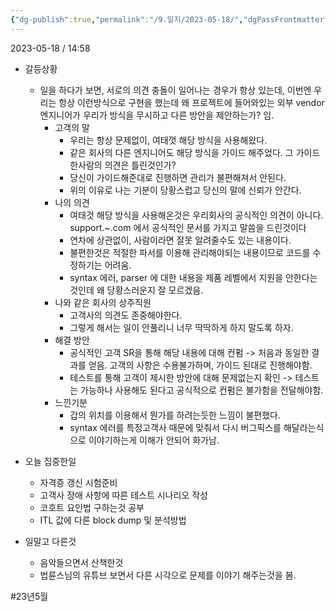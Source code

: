 ```yaml
---
{"dg-publish":true,"permalink":"/9.일지/2023-05-18/","dgPassFrontmatter":true}
---
```




2023-05-18 / 14:58 

- 갈등상황
	- 일을 하다가 보면, 서로의 의견 충돌이 일어나는 경우가 항상 있는데, 이번엔 우리는 항상 이런방식으로 구현을 했는데 왜 프로젝트에 들어와있는 외부 vendor 엔지니어가 우리가 방식을 무시하고 다른 방안을 제안하는가? 임.
		- 고객의 말
			- 우리는 항상 문제없이, 여태껏 해당 방식을 사용해왔다.
			- 같은 회사의 다른 엔지니어도 해당 방식을 가이드 해주었다. 그 가이드 한사람의 의견은 틀린것인가?
			- 당신이 가이드해준대로 진행하면 관리가 불편해져서 안된다.
			- 위의 이유로 나는 기분이 당황스럽고 당신의 말에 신뢰가 안간다.
		- 나의 의견
			- 여태것 해당 방식을 사용해온것은 우리회사의 공식적인 의견이 아니다.  support.~.com 에서 공식적인 문서를 가지고 말씀을 드린것이다
			- 연차에 상관없이, 사람이라면 잘못 알려줄수도 있는 내용이다.
			- 불편한것은 적절한 파서를 이용해 관리해야되는 내용이므로 코드를 수정하기는 어려움.
			- syntax 에러, parser 에 대한 내용을 제품 레벨에서 지원을 안한다는것인데 왜 당황스러운지 잘 모르겠음.
		- 나와 같은 회사의 상주직원
			- 고객사의 의견도 존중해야한다.
			- 그렇게 해서는 일이 안풀리니 너무 딱딱하게 하지 말도록 하자.
		- 해결 방안
			- 공식적인 고객 SR을 통해 해당 내용에 대해 컨펌
			  -> 처음과 동일한 결과를 얻음. 고객의 사항은 수용불가하며, 가이드 된대로 진행해야함.
			- 테스트를 통해 고객이 제시한 방안에 대해 문제없는지 확인
			  -> 테스트는 가능하나 사용해도 된다고 공식적으로 컨펌은 불가함을 전달해야함.
		- 느낀기분
			- 갑의 위치를 이용해서 뭔가를 하려는듯한 느낌이 불편했다.
			- syntax 에러를 특정고객사 때문에 맞춰서 다시 버그픽스를 해달라는식으로 이야기하는게 이해가 안되어 화가남.

- 오늘 집중한일
	- 자격증 갱신 시험준비
	- 고객사 장애 사항에 따른 테스트 시나리오 작성
	- 코호트 요인법 구하는것 공부
	- ITL 값에 다른 block dump 및 분석방법
- 일말고 다른것
	- 음악들으면서 산책한것
	- 법륜스님의 유튜브 보면서 다른 시각으로 문제를 이야기 해주는것을 봄.

#23년5월 
